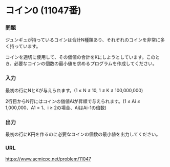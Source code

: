 # コイン0 \(11047番\)

### 問題

ジュンギュが持っているコインは合計N種類あり、それぞれのコインを非常に多く持っています。

コインを適切に使用して、その価値の合計をKにしようとしています。このとき、必要なコインの個数の最小値を求めるプログラムを作成してください。
     

### 入力

最初の行にNとKが与えられます。\(1 ≤ N ≤ 10, 1 ≤ K ≤ 100,000,000\)

2行目からN行にはコインの価値Aiが昇順で与えられます。\(1 ≤ Ai ≤ 1,000,000、A1 = 1、i ≥ 2の場合、AiはAi-1の倍数\)


### 出力

最初の行にK円を作るのに必要なコインの個数の最小値を出力してください。


### URL

https://www.acmicpc.net/problem/11047
